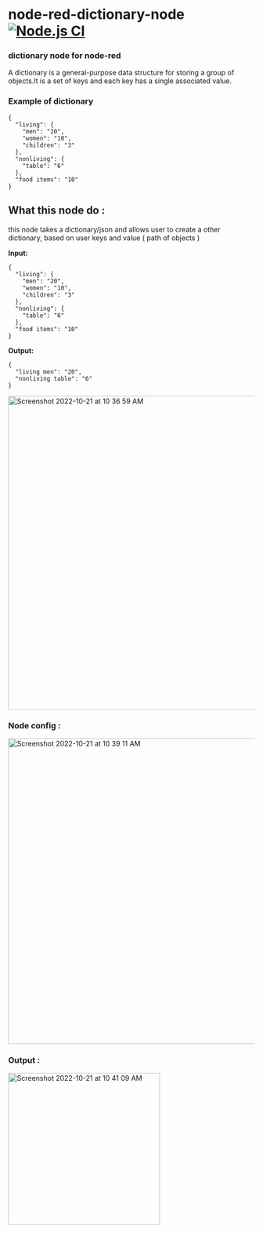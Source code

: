 # node-red-dictionary-node [![Node.js CI](https://github.com/itsvinayak/dictionary-node/actions/workflows/npm-ci.yml/badge.svg?branch=main)](https://github.com/itsvinayak/dictionary-node/actions/workflows/npm-ci.yml)

###  dictionary node for node-red

A dictionary is a general-purpose data structure for storing a group of objects.It is a set of keys and each key has a single associated value.

### Example of dictionary

```
{
  "living": {
    "men": "20",
    "women": "10",
    "children": "3"
  },
  "nonliving": {
    "table": "6"
  },
  "food items": "10"
}
```

## What this node do :

this node takes a dictionary/json and allows user to create a other dictionary, based on user keys and value ( path of objects )

**Input:**

```
{
  "living": {
    "men": "20",
    "women": "10",
    "children": "3"
  },
  "nonliving": {
    "table": "6"
  },
  "food items": "10"
}
```

**Output:**

```
{
  "living men": "20",
  "nonliving table": "6"
}
```

<img width="639" alt="Screenshot 2022-10-21 at 10 36 59 AM" src="https://user-images.githubusercontent.com/33996594/197116742-675f03cc-be66-4d77-a368-2c6f0b1ef544.png">


### Node config :

<img width="623" alt="Screenshot 2022-10-21 at 10 39 11 AM" src="https://user-images.githubusercontent.com/33996594/197116967-068e65b5-cf11-406e-88ba-292d4bf50230.png">


### Output :

<img width="310" alt="Screenshot 2022-10-21 at 10 41 09 AM" src="https://user-images.githubusercontent.com/33996594/197117139-e90eb66f-1af8-4cd0-8e2e-5e2617b50108.png">
